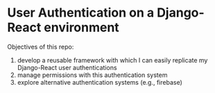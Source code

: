 # User Authentication on a Django-React environment

Objectives of this repo:
1. develop a reusable framework with which I can easily replicate my Django-React user authentications
2. manage permissions with this authentication system
3. explore alternative authentication systems (e.g., firebase)
